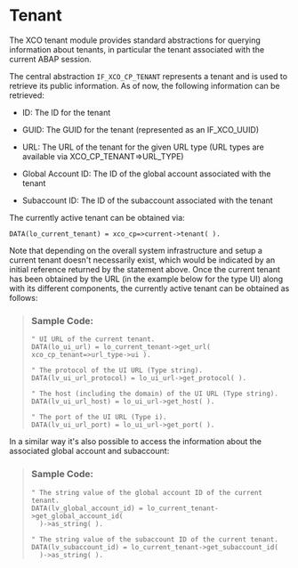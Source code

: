 <!-- loiobbb4dc2e1ed240e98a20fc73705fc46f -->

# Tenant

The XCO tenant module provides standard abstractions for querying information about tenants, in particular the tenant associated with the current ABAP session.

The central abstraction `IF_XCO_CP_TENANT` represents a tenant and is used to retrieve its public information. As of now, the following information can be retrieved:

-   ID: The ID for the tenant

-   GUID: The GUID for the tenant \(represented as an IF\_XCO\_UUID\)

-   URL: The URL of the tenant for the given URL type \(URL types are available via XCO\_CP\_TENANT=\>URL\_TYPE\)

-   Global Account ID: The ID of the global account associated with the tenant

-   Subaccount ID: The ID of the subaccount associated with the tenant


The currently active tenant can be obtained via:

```lang-abap
DATA(lo_current_tenant) = xco_cp=>current->tenant( ).
```

Note that depending on the overall system infrastructure and setup a current tenant doesn't necessarily exist, which would be indicated by an initial reference returned by the statement above. Once the current tenant has been obtained by the URL \(in the example below for the type UI\) along with its different components, the currently active tenant can be obtained as follows:

> ### Sample Code:  
> ```lang-abap
> " UI URL of the current tenant.
> DATA(lo_ui_url) = lo_current_tenant->get_url( xco_cp_tenant=>url_type->ui ).
>  
> " The protocol of the UI URL (Type string).
> DATA(lv_ui_url_protocol) = lo_ui_url->get_protocol( ).
>  
> " The host (including the domain) of the UI URL (Type string).
> DATA(lv_ui_url_host) = lo_ui_url->get_host( ).
>  
> " The port of the UI URL (Type i).
> DATA(lv_ui_url_port) = lo_ui_url->get_port( ).
> 
> ```

In a similar way it's also possible to access the information about the associated global account and subaccount:

> ### Sample Code:  
> ```lang-abap
> " The string value of the global account ID of the current tenant.
> DATA(lv_global_account_id) = lo_current_tenant->get_global_account_id(
>   )->as_string( ).
> 
> " The string value of the subaccount ID of the current tenant.
> DATA(lv_subaccount_id) = lo_current_tenant->get_subaccount_id(
>   )->as_string( ).
> ```

